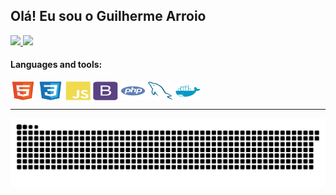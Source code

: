 ## Olá! Eu sou o Guilherme Arroio

<div>
  <a href="https://github.com/guilhermearroio">
    <img height="180em" src="https://github-readme-stats.vercel.app/api?username=guilhermearroio&show_icons=true&theme=dark&include_all_commits=true&count_private=true"/>
    <img height="180em" src="https://github-readme-stats.vercel.app/api/top-langs/?username=guilhermearroio&layout=compact&langs_count=16&theme=dark"/>
  </a>
</div>

#### Languages and tools:

<div style="display: inline_block;">
  <img align="center" alt="HTML5 Logo" height="30" width="40" src="https://raw.githubusercontent.com/devicons/devicon/master/icons/html5/html5-original.svg"/>
  <img align="center" alt="CSS3 Logo" height="30" width="40" src="https://raw.githubusercontent.com/devicons/devicon/master/icons/css3/css3-original.svg"/>
  <img align="center" alt="Javascript Logo" height="30" width="40" src="https://raw.githubusercontent.com/devicons/devicon/master/icons/javascript/javascript-plain.svg"/>
  <img align="center" alt="Bootstrap Logo" height="30" width="40" src="https://raw.githubusercontent.com/devicons/devicon/master/icons/bootstrap/bootstrap-plain.svg"/>
  <img align="center" alt="PHP Logo" height="30" width="40" src="https://raw.githubusercontent.com/devicons/devicon/master/icons/php/php-plain.svg"/>
  <img align="center" alt="MySql Logo" height="30" width="40" src="https://raw.githubusercontent.com/devicons/devicon/master/icons/mysql/mysql-plain.svg"/>
  <img align="center" alt="PHP Logo" height="30" width="40" src="https://raw.githubusercontent.com/devicons/devicon/master/icons/docker/docker-plain.svg"/>
</div>
<hr/>

![Snake animation](https://github.com/guilhermearroio/guilhermearroio/blob/output/github-contribution-grid-snake.svg)
